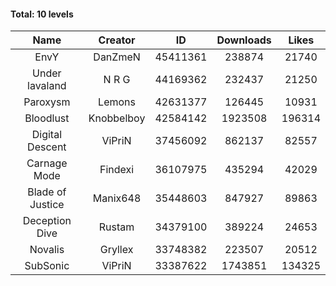#### Total: 10 levels

| Name | Creator | ID | Downloads | Likes |
|:---:|:---:|:---:|:---:|:---:|
| EnvY | DanZmeN | 45411361 | 238874 | 21740
| Under lavaland | N R G | 44169362 | 232437 | 21250
| Paroxysm | Lemons | 42631377 | 126445 | 10931
| Bloodlust | Knobbelboy | 42584142 | 1923508 | 196314
| Digital Descent | ViPriN | 37456092 | 862137 | 82557
| Carnage Mode | Findexi | 36107975 | 435294 | 42029
| Blade of Justice | Manix648 | 35448603 | 847927 | 89863
| Deception Dive | Rustam | 34379100 | 389224 | 24653
| Novalis | Gryllex | 33748382 | 223507 | 20512
| SubSonic | ViPriN | 33387622 | 1743851 | 134325
